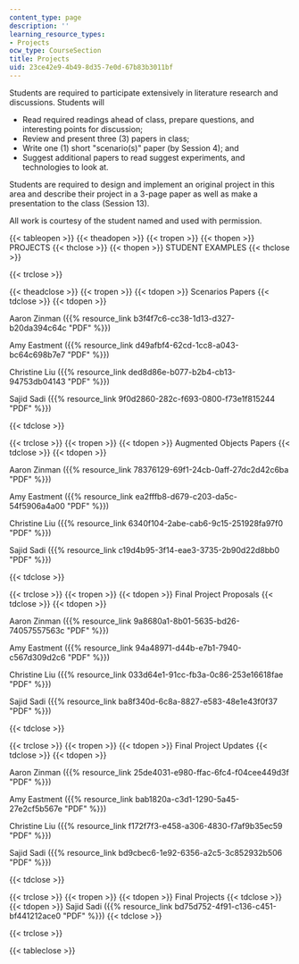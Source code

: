 ```yaml
---
content_type: page
description: ''
learning_resource_types:
- Projects
ocw_type: CourseSection
title: Projects
uid: 23ce42e9-4b49-8d35-7e0d-67b83b3011bf
---
```


Students are required to participate extensively in literature research and discussions. Students will

*   Read required readings ahead of class, prepare questions, and interesting points for discussion;
*   Review and present three (3) papers in class;
*   Write one (1) short "scenario(s)" paper (by Session 4); and
*   Suggest additional papers to read suggest experiments, and technologies to look at.

Students are required to design and implement an original project in this area and describe their project in a 3-page paper as well as make a presentation to the class (Session 13).

All work is courtesy of the student named and used with permission.

{{< tableopen >}}
{{< theadopen >}}
{{< tropen >}}
{{< thopen >}}
PROJECTS
{{< thclose >}}
{{< thopen >}}
STUDENT EXAMPLES
{{< thclose >}}

{{< trclose >}}

{{< theadclose >}}
{{< tropen >}}
{{< tdopen >}}
Scenarios Papers
{{< tdclose >}}
{{< tdopen >}}


Aaron Zinman ({{% resource_link b3f4f7c6-cc38-1d13-d327-b20da394c64c "PDF" %}})

Amy Eastment ({{% resource_link d49afbf4-62cd-1cc8-a043-bc64c698b7e7 "PDF" %}})

Christine Liu ({{% resource_link ded8d86e-b077-b2b4-cb13-94753db04143 "PDF" %}})

Sajid Sadi ({{% resource_link 9f0d2860-282c-f693-0800-f73e1f815244 "PDF" %}})


{{< tdclose >}}

{{< trclose >}}
{{< tropen >}}
{{< tdopen >}}
Augmented Objects Papers
{{< tdclose >}}
{{< tdopen >}}


Aaron Zinman ({{% resource_link 78376129-69f1-24cb-0aff-27dc2d42c6ba "PDF" %}})

Amy Eastment ({{% resource_link ea2fffb8-d679-c203-da5c-54f5906a4a00 "PDF" %}})

Christine Liu ({{% resource_link 6340f104-2abe-cab6-9c15-251928fa97f0 "PDF" %}})

Sajid Sadi ({{% resource_link c19d4b95-3f14-eae3-3735-2b90d22d8bb0 "PDF" %}})


{{< tdclose >}}

{{< trclose >}}
{{< tropen >}}
{{< tdopen >}}
Final Project Proposals
{{< tdclose >}}
{{< tdopen >}}


Aaron Zinman ({{% resource_link 9a8680a1-8b01-5635-bd26-74057557563c "PDF" %}})

Amy Eastment ({{% resource_link 94a48971-d44b-e7b1-7940-c567d309d2c6 "PDF" %}})

Christine Liu ({{% resource_link 033d64e1-91cc-fb3a-0c86-253e16618fae "PDF" %}})

Sajid Sadi ({{% resource_link ba8f340d-6c8a-8827-e583-48e1e43f0f37 "PDF" %}})


{{< tdclose >}}

{{< trclose >}}
{{< tropen >}}
{{< tdopen >}}
Final Project Updates
{{< tdclose >}}
{{< tdopen >}}


Aaron Zinman ({{% resource_link 25de4031-e980-ffac-6fc4-f04cee449d3f "PDF" %}})

Amy Eastment ({{% resource_link bab1820a-c3d1-1290-5a45-27e2cf5b567e "PDF" %}})

Christine Liu ({{% resource_link f172f7f3-e458-a306-4830-f7af9b35ec59 "PDF" %}})

Sajid Sadi ({{% resource_link bd9cbec6-1e92-6356-a2c5-3c852932b506 "PDF" %}})


{{< tdclose >}}

{{< trclose >}}
{{< tropen >}}
{{< tdopen >}}
Final Projects
{{< tdclose >}}
{{< tdopen >}}
Sajid Sadi ({{% resource_link bd75d752-4f91-c136-c451-bf441212ace0 "PDF" %}})
{{< tdclose >}}

{{< trclose >}}

{{< tableclose >}}